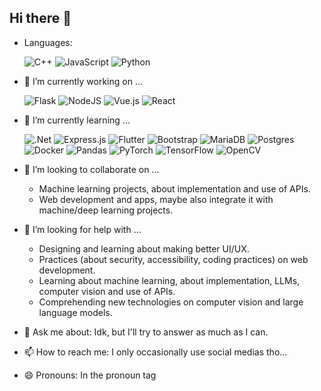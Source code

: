 ## Hi there 👋

- Languages:

  ![C++](https://img.shields.io/badge/c++-%2300599C.svg?style=for-the-badge&logo=c%2B%2B&logoColor=white)
  ![JavaScript](https://img.shields.io/badge/javascript-%23323330.svg?style=for-the-badge&logo=javascript&logoColor=%23F7DF1E)
  ![Python](https://img.shields.io/badge/python-3670A0?style=for-the-badge&logo=python&logoColor=ffdd54)
  
- 🔭 I’m currently working on ...

  ![Flask](https://img.shields.io/badge/flask-%23000.svg?style=for-the-badge&logo=flask&logoColor=white)
  ![NodeJS](https://img.shields.io/badge/node.js-6DA55F?style=for-the-badge&logo=node.js&logoColor=white)
  ![Vue.js](https://img.shields.io/badge/vuejs-%2335495e.svg?style=for-the-badge&logo=vuedotjs&logoColor=%234FC08D)
  ![React](https://img.shields.io/badge/react-%2320232a.svg?style=for-the-badge&logo=react&logoColor=%2361DAFB)
  
  
- 🌱 I’m currently learning ...

  ![.Net](https://img.shields.io/badge/.NET-5C2D91?style=for-the-badge&logo=.net&logoColor=white)
  ![Express.js](https://img.shields.io/badge/express.js-%23404d59.svg?style=for-the-badge&logo=express&logoColor=%2361DAFB)
  ![Flutter](https://img.shields.io/badge/Flutter-%2302569B.svg?style=for-the-badge&logo=Flutter&logoColor=white)
  ![Bootstrap](https://img.shields.io/badge/bootstrap-%238511FA.svg?style=for-the-badge&logo=bootstrap&logoColor=white)
  ![MariaDB](https://img.shields.io/badge/MariaDB-003545?style=for-the-badge&logo=mariadb&logoColor=white)
  ![Postgres](https://img.shields.io/badge/postgres-%23316192.svg?style=for-the-badge&logo=postgresql&logoColor=white)
  ![Docker](https://img.shields.io/badge/docker-%230db7ed.svg?style=for-the-badge&logo=docker&logoColor=white)
  ![Pandas](https://img.shields.io/badge/pandas-%23150458.svg?style=for-the-badge&logo=pandas&logoColor=white)
  ![PyTorch](https://img.shields.io/badge/PyTorch-%23EE4C2C.svg?style=for-the-badge&logo=PyTorch&logoColor=white)
  ![TensorFlow](https://img.shields.io/badge/TensorFlow-%23FF6F00.svg?style=for-the-badge&logo=TensorFlow&logoColor=white)
  ![OpenCV](https://img.shields.io/badge/opencv-%23white.svg?style=for-the-badge&logo=opencv&logoColor=white)
  
  
- 👯 I’m looking to collaborate on ...
  - Machine learning projects, about implementation and use of APIs.
  - Web development and apps, maybe also integrate it with machine/deep learning projects.
- 🤔 I’m looking for help with ...
  - Designing and learning about making better UI/UX.
  - Practices (about security, accessibility, coding practices) on web development.
  - Learning about machine learning, about implementation, LLMs, computer vision and use of APIs.
  - Comprehending new technologies on computer vision and large language models.
- 💬 Ask me about: Idk, but I'll try to answer as much as I can.
- 📫 How to reach me: I only occasionally use social medias tho...
- 😄 Pronouns: In the pronoun tag

